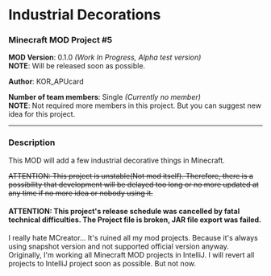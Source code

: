 # Industrial Decorations
### Minecraft MOD Project #5

**MOD Version**: 0.1.0 *(Work In Progress, Alpha test version)*   
**NOTE**: Will be released soon as possible.

**Author**: KOR_APUcard

**Number of team members**: Single *(Currently no member)*   
**NOTE**: Not required more members in this project. But you can suggest new idea for this project.

-----

### Description
This MOD will add a few industrial decorative things in Minecraft.

~~ATTENTION: This project is unstable(Not mod itself). Therefore, there is a possibility that development will be delayed too long or no more updated at any time if no more idea or nobody using it.~~

#### ATTENTION: This project's release schedule was cancelled by fatal technical difficulties. The Project file is broken, JAR file export was failed.

I really hate MCreator... It's ruined all my mod projects. Because it's always using snapshot version and not supported official version anyway.   
Originally, I'm working all Minecraft MOD projects in IntelliJ. I will revert all projects to IntelliJ project soon as possible. But not now.

